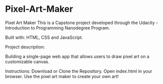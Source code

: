 # Pixel-Art-Maker
Pixel Art Maker
This is a Capstone project developed through the Udacity - Introduction to Programming Nanodegree Program.

Built with: HTML, CSS and JavaScript.

Project description:

Building a single-page web app that allows users to draw pixel art on a customizable canvas.

Instructions:
Download or Clone the Repository.
Open index.html in your browser.
Use the pixel art maker to create your own art!
